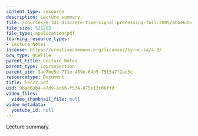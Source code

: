 ```yaml
---
content_type: resource
description: Lecture summary.
file: /courses/6-341-discrete-time-signal-processing-fall-2005/9bae63b4a7d9ac6bf534875e13c06ffd_lec22.pdf
file_size: 521263
file_type: application/pdf
learning_resource_types:
- Lecture Notes
license: https://creativecommons.org/licenses/by-nc-sa/4.0/
ocw_type: OCWFile
parent_title: Lecture Notes
parent_type: CourseSection
parent_uid: 3ae7be5e-771e-489e-64b5-7515a7f2ac3c
resourcetype: Document
title: lec22.pdf
uid: 9bae63b4-a7d9-ac6b-f534-875e13c06ffd
video_files:
  video_thumbnail_file: null
video_metadata:
  youtube_id: null
---
```

Lecture summary.